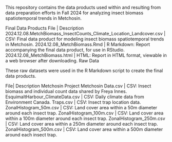 This repository contains the data products used within and resulting from data preparation efforts in Fall 2024 for analyzing insect biomass spatiotemporal trends in Metchosin.

Final Data Products
File | Description
2024.12.08.MetchBiomass_InsectCounts_Climate_Location_Landcover.csv	| CSV: Final data product for modeling insect biomass spatiotemporal trends in Metchosin.
2024.12.08_MetchBiomass.Rmd	| R Markdown: Report accompanying the final data product, for use in RStudio.
2024.12.08_MetchBiomass.html	| HTML: Report in HTML format, viewable in a web browser after downloading.
Raw Data

These raw datasets were used in the R Markdown script to create the final data products.

File| Description
Metchosin Project Metchosin Data.csv	| CSV: Insect biomass and individual count data shared by Freya Innes.
EsquimaltHarbour_ClimateData.csv	| CSV: Daily climate data from Environment Canada.
Traps.csv	| CSV: Insect trap location data.
ZonalHistogram_50m.csv	| CSV: Land cover area within a 50m diameter around each insect trap.
ZonalHistogram_100m.csv	| CSV: Land cover area within a 100m diameter around each insect trap.
ZonalHistogram_250m.csv	| CSV: Land cover area within a 250m diameter around each insect trap.
ZonalHistogram_500m.csv	| CSV: Land cover area within a 500m diameter around each insect trap.
